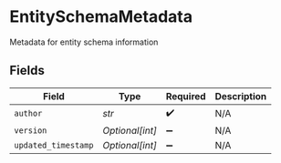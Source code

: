 # EntitySchemaMetadata

Metadata for entity schema information


## Fields

| Field               | Type                | Required            | Description         |
| ------------------- | ------------------- | ------------------- | ------------------- |
| `author`            | *str*               | :heavy_check_mark:  | N/A                 |
| `version`           | *Optional[int]*     | :heavy_minus_sign:  | N/A                 |
| `updated_timestamp` | *Optional[int]*     | :heavy_minus_sign:  | N/A                 |
